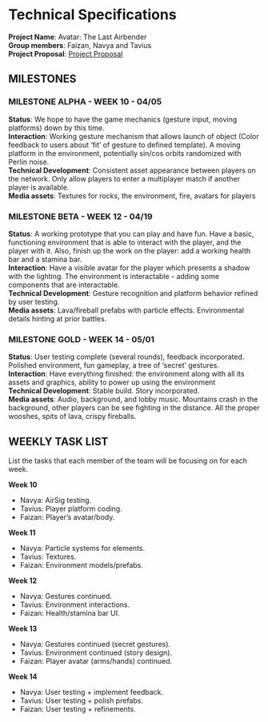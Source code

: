 # Technical Specifications

**Project Name**: Avatar: The Last Airbender  
**Group members**: Faizan, Navya and Tavius  
**Project Proposal**: [Project Proposal](https://github.com/navyasuri/PUNtrial/blob/master/ProjectProposal.md)

## MILESTONES

### MILESTONE ALPHA - WEEK 10 - 04/05  
**Status**: We hope to have the game mechanics (gesture input, moving platforms) down by this time.  
**Interaction**: Working gesture mechanism that allows launch of object (Color feedback to users about ‘fit’ of gesture to defined template). A moving platform in the environment, potentially sin/cos orbits randomized with Perlin noise.  
**Technical Development**: Consistent asset appearance between players on the network. Only allow players to enter a multiplayer match if another player is available.  
**Media assets**: Textures for rocks, the environment, fire, avatars for players

### MILESTONE BETA - WEEK 12 - 04/19  
**Status**: A working prototype that you can play and have fun. Have a basic, functioning environment that is able to interact with the player, and the player with it. Also, finish up the work on the player: add a working health bar and a stamina bar.  
**Interaction**: Have a visible avatar for the player which presents a shadow with the lighting. The environment is interactable - adding some components that are interactable.  
**Technical Development**: Gesture recognition and platform behavior refined by user testing.  
**Media assets**: Lava/fireball prefabs with particle effects. Environmental details hinting at prior battles.

### MILESTONE GOLD - WEEK 14 - 05/01  
**Status**: User testing complete (several rounds), feedback incorporated. Polished environment, fun gameplay, a tree of ‘secret’ gestures.  
**Interaction**: Have everything finished: the environment along with all its assets and graphics, ability to power up using the environment  
**Technical Development**: Stable build. Story incorporated.  
**Media assets**: Audio, background, and lobby music. Mountains crash in the background, other players can be see fighting in the distance. All the proper wooshes, spits of lava, crispy fireballs.


## WEEKLY TASK LIST

List the tasks that each member of the team will be focusing on for each week.  

**Week 10**  
- Navya: AirSig testing.  
- Tavius: Player platform coding.  
- Faizan: Player’s avatar/body.  

**Week 11**  
- Navya: Particle systems for elements.  
- Tavius: Textures.  
- Faizan: Environment models/prefabs.  

**Week 12**  
- Navya: Gestures continued.  
- Tavius: Environment interactions.  
- Faizan: Health/stamina bar UI.  

**Week 13**  
- Navya: Gestures continued (secret gestures).  
- Tavius: Environment continued (story design).  
- Faizan: Player avatar (arms/hands) continued.  

**Week 14**  
- Navya: User testing + implement feedback.  
- Tavius: User testing + polish prefabs.  
- Faizan: User testing + refinements.


